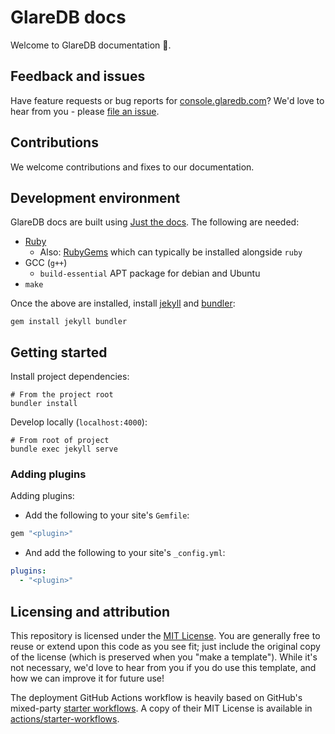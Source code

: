 # GlareDB docs

Welcome to GlareDB documentation 👋.

## Feedback and issues

Have feature requests or bug reports for [console.glaredb.com]? We'd love to
hear from you - please [file an issue].

## Contributions

We welcome contributions and fixes to our documentation.

## Development environment

GlareDB docs are built using [Just the docs]. The following are needed:

- [Ruby]
  - Also: [RubyGems] which can typically be installed alongside `ruby`
- GCC (`g++`)
  - `build-essential` APT package for debian and Ubuntu
- `make`

Once the above are installed, install [jekyll] and [bundler]:

```console
gem install jekyll bundler
```

## Getting started

Install project dependencies:

```console
# From the project root
bundler install
```

Develop locally (`localhost:4000`):

```console
# From root of project
bundle exec jekyll serve
```

### Adding plugins

Adding plugins:

- Add the following to your site's `Gemfile`:

```ruby
gem "<plugin>"
```

- And add the following to your site's `_config.yml`:

```yaml
plugins:
  - "<plugin>"
```

## Licensing and attribution

This repository is licensed under the [MIT License]. You are generally free to
reuse or extend upon this code as you see fit; just include the original copy of
the license (which is preserved when you "make a template"). While it's not
necessary, we'd love to hear from you if you do use this template, and how we
can improve it for future use!

The deployment GitHub Actions workflow is heavily based on GitHub's mixed-party
[starter workflows]. A copy of their MIT License is available in
[actions/starter-workflows].

<!-- Links -->

[console.glaredb.com]: https://console.glaredb.com
[file an issue]: https://github.com/GlareDB/glaredb.github.io/issues
[Just the docs]: https://just-the-docs.github.io/just-the-docs/
[Ruby]: https://www.ruby-lang.org/en/documentation/installation/
[RubyGems]: https://rubygems.org/
[jekyll]: https://jekyllrb.com
[bundler]: https://bundler.io
[MIT License]: https://en.wikipedia.org/wiki/MIT_License
[starter workflows]: https://github.com/actions/starter-workflows/blob/main/pages/jekyll.yml
[actions/starter-workflows]: https://github.com/actions/starter-workflows/blob/main/LICENSE
